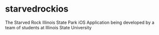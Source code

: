 starvedrockios
==============

The Starved Rock Illinois State Park iOS Application being developed by a team of students at Illinois State University
